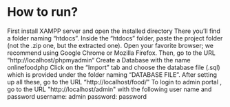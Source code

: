 # How to run?

First install XAMPP server and open the installed directory 
There you’ll find a folder naming “htdocs”.
Inside the “htdocs” folder, paste the project folder (not the .zip one, but the extracted one).
Open your favorite browser; we recommend using Google Chrome or Mozilla Firefox.
Then, go to the URL “http://localhost/phpmyadmin“
Create a Database with the name onlinefoodphp
Click on the “Import” tab and choose the database file (.sql) which is provided under the folder naming “DATABASE FILE”.
After setting up all these, go to the URL “http://localhost/food/"
To login to admin portal , go to the URL "http://localhost/admin" with the following user name and password
username: admin
password: password


